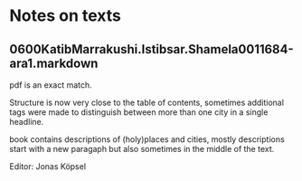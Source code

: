 # Notes on texts

## 0600KatibMarrakushi.Istibsar.Shamela0011684-ara1.markdown

pdf is an exact match.

Structure is now very close to the table of contents, sometimes additional tags were made to distinguish between more than one city in a single headline.

book contains descriptions of (holy)places and cities, mostly descriptions start with a new paragaph but also sometimes in the middle of the text.

Editor: Jonas Köpsel